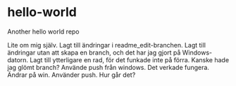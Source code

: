 # hello-world
Another hello world repo

Lite om mig själv. Lagt till ändringar i readme_edit-branchen. Lagt till ändringar utan att skapa en branch, och det har jag gjort på Windows-datorn.
Lagt till ytterligare en rad, för det funkade inte på förra. Kanske hade jag glömt branch?
Använde push från windows. Det verkade fungera.
Ändrar på win. Använder push. Hur går det?
